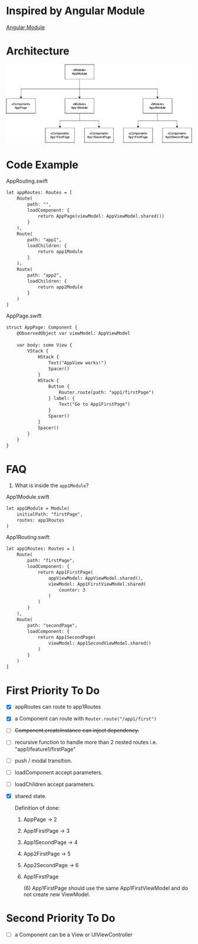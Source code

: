 # Inspired by Angular Module

[Angular Module](https://angular.io/guide/architecture-modules)

# Architecture

![Architecture](./README/SwiftModule%20-%20Module%20and%20Component.drawio.png)

# Code Example

AppRouting.swift
```
let appRoutes: Routes = [
    Route(
        path: "",
        loadComponent: {
            return AppPage(viewModel: AppViewModel.shared())
        }
    ),
    Route(
        path: "app1",
        loadChildren: {
            return app1Module
        }
    ),
    Route(
        path: "app2",
        loadChildren: {
            return app2Module
        }
    )
]
```

AppPage.swift
```
struct AppPage: Component {
    @ObservedObject var viewModel: AppViewModel
    
    var body: some View {
        VStack {
            HStack {
                Text("AppView works!")
                Spacer()
            }
            HStack {
                Button {
                    Router.route(path: "app1/firstPage")
                } label: {
                    Text("Go to App1FirstPage")
                }
                Spacer()
            }
            Spacer()
        }
    }
}
```

# FAQ

1. What is inside the `app1Module`?

App1Module.swift
```
let app1Module = Module(
    initialPath: "firstPage",
    routes: app1Routes
)
```

App1Routing.swift
```
let app1Routes: Routes = [
    Route(
        path: "firstPage",
        loadComponent: {
            return App1FirstPage(
                appViewModel: AppViewModel.shared(),
                viewModel: App1FirstViewModel.shared(
                    counter: 3
                )
            )
        }
    ),
    Route(
        path: "secondPage",
        loadComponent: {
            return App1SecondPage(
                viewModel: App1SecondViewModel.shared()
            )
        }
    )
]
```

# First Priority To Do

- [x] appRoutes can route to app1Routes
- [x] a Component can route with `Router.route("/app1/first")`
- [ ] ~~Component.createInstance can inject dependency.~~
- [ ] recursive function to handle more than 2 nested routes i.e. "app1/feature1/firstPage"
- [ ] push / modal transition.
- [ ] loadComponent accept parameters.
- [ ] loadChildren accept parameters.
- [x] shared state.

    Definition of done:
    1. AppPage -> 2
    2. App1FirstPage -> 3
    3. App1SecondPage -> 4
    4. App2FirstPage -> 5
    5. App2SecondPage -> 6
    6. App1FirstPage
    
        (6) App1FirstPage should use the same App1FirstViewModel and do not create new ViewModel.

# Second Priority To Do

- [ ] a Component can be a View or UIViewController
